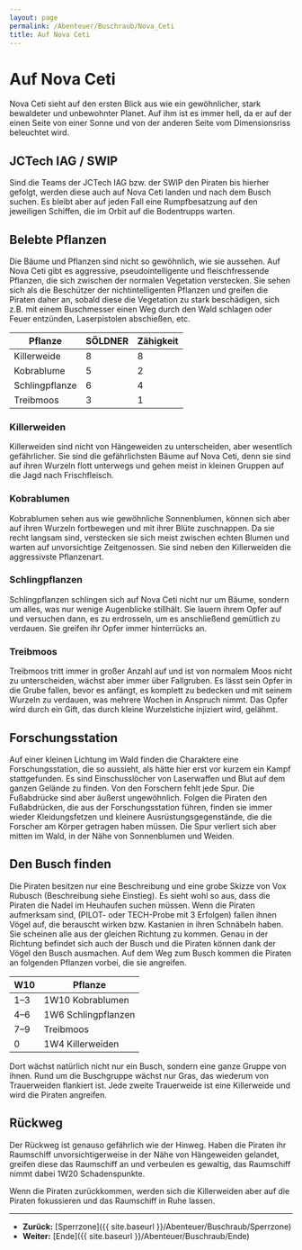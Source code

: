 ```yaml
---
layout: page
permalink: /Abenteuer/Buschraub/Nova_Ceti
title: Auf Nova Ceti
---
```


# Auf Nova Ceti

Nova Ceti sieht auf den ersten Blick aus wie ein gewöhnlicher, stark bewaldeter und unbewohnter Planet. Auf ihm ist es immer hell, da er auf der einen Seite von einer Sonne und von der anderen Seite vom Dimensionsriss beleuchtet wird.

## JCTech IAG / SWIP

Sind die Teams der JCTech IAG bzw. der SWIP den Piraten bis hierher gefolgt, werden diese auch auf Nova Ceti landen und nach dem Busch suchen. Es bleibt aber auf jeden Fall eine Rumpfbesatzung auf den jeweiligen Schiffen, die im Orbit auf die Bodentrupps warten.

## Belebte Pflanzen

Die Bäume und Pflanzen sind nicht so gewöhnlich, wie sie aussehen. Auf Nova Ceti gibt es aggressive, pseudointelligente und fleischfressende Pflanzen, die sich zwischen der normalen Vegetation verstecken. Sie sehen sich als die Beschützer der nichtintelligenten Pflanzen und greifen die Piraten daher an, sobald diese die Vegetation zu stark beschädigen, sich z.B. mit einem Buschmesser einen Weg durch den Wald schlagen oder Feuer entzünden, Laserpistolen abschießen, etc.

<table>
<thead>
<tr><th>Pflanze</th><th>SÖLDNER</th><th>Zähigkeit</th></tr>
</thead>
<tbody>
<tr><td>Killerweide</td><td>8</td><td>8</td></tr>
<tr><td>Kobrablume</td><td>5</td><td>2</td></tr>
<tr><td>Schlingpflanze</td><td>6</td><td>4</td></tr>
<tr><td>Treibmoos</td><td>3</td><td>1</td></tr>
</tbody>
</table>

### Killerweiden

Killerweiden sind nicht von Hängeweiden zu unterscheiden, aber wesentlich gefährlicher. Sie sind die gefährlichsten Bäume auf Nova Ceti, denn sie sind auf ihren Wurzeln flott unterwegs und gehen meist in kleinen Gruppen auf die Jagd nach Frischfleisch.

### Kobrablumen

Kobrablumen sehen aus wie gewöhnliche Sonnenblumen, können sich aber auf ihren Wurzeln fortbewegen und mit ihrer Blüte zuschnappen. Da sie recht langsam sind, verstecken sie sich meist zwischen echten Blumen und warten auf unvorsichtige Zeitgenossen. Sie sind neben den Killerweiden die aggressivste Pflanzenart.

### Schlingpflanzen

Schlingpflanzen schlingen sich auf Nova Ceti nicht nur um Bäume, sondern um alles, was nur wenige Augenblicke stillhält. Sie lauern ihrem Opfer auf und versuchen dann, es zu erdrosseln, um es anschließend gemütlich zu verdauen. Sie greifen ihr Opfer immer hinterrücks an.

### Treibmoos

Treibmoos tritt immer in großer Anzahl auf und ist von normalem Moos nicht zu unterscheiden, wächst aber immer über Fallgruben. Es lässt sein Opfer in die Grube fallen, bevor es anfängt, es komplett zu bedecken und mit seinem Wurzeln zu verdauen, was mehrere Wochen in Anspruch nimmt. Das Opfer wird durch ein Gift, das durch kleine Wurzelstiche injiziert wird, gelähmt.

## Forschungsstation

Auf einer kleinen Lichtung im Wald finden die Charaktere eine Forschungsstation, die so aussieht, als hätte hier erst vor kurzem ein Kampf stattgefunden. Es sind Einschusslöcher von Laserwaffen und Blut auf dem ganzen Gelände zu finden. Von den Forschern fehlt jede Spur. Die Fußabdrücke sind aber äußerst ungewöhnlich. Folgen die Piraten den Fußabdrücken, die aus der Forschungsstation führen, finden sie immer wieder Kleidungsfetzen und kleinere Ausrüstungsgegenstände, die die Forscher am Körper getragen haben müssen. Die Spur verliert sich aber mitten im Wald, in der Nähe von Sonnenblumen und Weiden.

## Den Busch finden

Die Piraten besitzen nur eine Beschreibung und eine grobe Skizze von Vox Rubusch (Beschreibung siehe Einstieg). Es sieht wohl so aus, dass die Piraten die Nadel im Heuhaufen suchen müssen. Wenn die Piraten aufmerksam sind, (PILOT- oder TECH-Probe mit 3 Erfolgen) fallen ihnen Vögel auf, die berauscht wirken bzw. Kastanien in ihren Schnäbeln haben. Sie scheinen alle aus der gleichen Richtung zu kommen. Genau in der Richtung befindet sich auch der Busch und die Piraten können dank der Vögel den Busch ausmachen. Auf dem Weg zum Busch kommen die Piraten an folgenden Pflanzen vorbei, die sie angreifen.

<table>
<thead>
<tr><th>W10</th><th>Pflanze</th></tr>
</thead>
<tbody>
<tr><td>1–3</td><td>1W10 Kobrablumen</td></tr>
<tr><td>4–6</td><td>1W6 Schlingpflanzen</td></tr>
<tr><td>7–9</td><td>Treibmoos</td></tr>
<tr><td>0</td><td>1W4 Killerweiden</td></tr>
</tbody>
</table>

Dort wächst natürlich nicht nur ein Busch, sondern eine ganze Gruppe von ihnen. Rund um die Buschgruppe wächst nur Gras, das wiederum von Trauerweiden flankiert ist. Jede zweite Trauerweide ist eine Killerweide und wird die Piraten angreifen.

## Rückweg

Der Rückweg ist genauso gefährlich wie der Hinweg. Haben die Piraten ihr Raumschiff unvorsichtigerweise in der Nähe von Hängeweiden gelandet, greifen diese das Raumschiff an und verbeulen es gewaltig, das Raumschiff nimmt dabei 1W20 Schadenspunkte.

Wenn die Piraten zurückkommen, werden sich die Killerweiden aber auf die Piraten fokussieren und das Raumschiff in Ruhe lassen.

***

- **Zurück:** [Sperrzone]({{ site.baseurl }}/Abenteuer/Buschraub/Sperrzone)
- **Weiter:** [Ende]({{ site.baseurl }}/Abenteuer/Buschraub/Ende)
